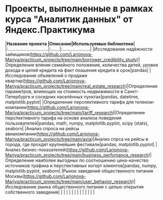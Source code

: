 # Проекты, выполненные в рамках курса "Аналитик данных" от Яндекс.Практикума
|**Название проекта                 |Описание|Используемые библиотеки**|
|:................................|:.......|:......................|
|Исследование надёжности заёмщиков(https://github.com/Larionova-Mariya/practicum_projects/tree/main/borrower_credibility_study)|Определение вляния семейного положения, количества детей, уровня дохода и целей кредита на факт поашения кредита в срок|pandas|
|Исследование объявлений о продаже квартир(https://github.com/Larionova-Mariya/practicum_projects/tree/main/real_estate_research)|Определение параметров, влияющих на стоимость недвижимости в Санкт-Петербурге и соседних населённых пунктах|pandas, datetime, matplotlib.pyplot|
|Определение перспективного тарифа для телеком-компании(https://github.com/Larionova-Mariya/practicum_projects/tree/main/tariff_research)|Определение перспективного тарифа на основе анализа поведения пользователей|pandas, math, numpy, matplotlib.pyplot, scipy (stats), seaborn|
|Анализ спроса на рейсы авиакомпании(https://github.com/Larionova-Mariya/practicum_projects/tree/main/avia)|Анализ спрса на рейсы в города, где прохдят крупнейшие фестивали|pandas, matplotlib.pyplot|
|Анализ бизнес-показателей(https://github.com/Larionova-Mariya/practicum_projects/tree/main/business_perfomance_research)|Определение наиболее выгодных по соотношению цена-качество источников трафика и перспективных когорт клиентов|pandas, numpy, matplotlib.pyplot, seaborn|
|Рынок заведений общественного питания Москвы(https://github.com/Larionova-Mariya/practicum_projects/tree/main/user_behavior_research)|Исследование рынка общественного питания с целью открытия собственного заведения| |
| | | |
| | | |
| | | |